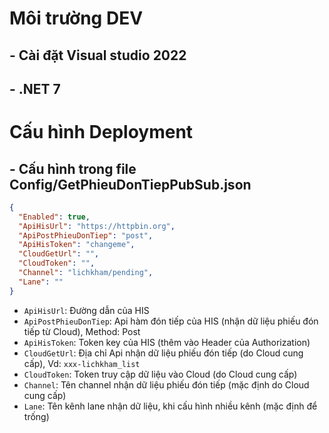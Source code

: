 # Môi trường DEV
## - Cài đặt Visual studio 2022
## - .NET 7

# Cấu hình Deployment
## - Cấu hình trong file Config/GetPhieuDonTiepPubSub.json
```json
{
  "Enabled": true,
  "ApiHisUrl": "https://httpbin.org",
  "ApiPostPhieuDonTiep": "post",
  "ApiHisToken": "changeme",
  "CloudGetUrl": "",
  "CloudToken": "",
  "Channel": "lichkham/pending",
  "Lane": ""
}
```
- `ApiHisUrl`: Đường dẫn của HIS
- `ApiPostPhieuDonTiep`: Api hàm đón tiếp của HIS (nhận dữ liệu phiếu đón tiếp từ Cloud), Method: Post
- `ApiHisToken`: Token key của HIS (thêm vào Header của Authorization)
- `CloudGetUrl`: Địa chỉ Api nhận dữ liệu phiếu đón tiếp (do Cloud cung cấp), Vd: `xxx-lichkham_list`
- `CloudToken`: Token truy cập dữ liệu vào Cloud (do Cloud cung cấp)
- `Channel`: Tên channel nhận dữ liệu phiếu đón tiếp (mặc định do Cloud cung cấp)
- `Lane`: Tên kênh lane nhận dữ liệu, khi cấu hình nhiều kênh (mặc định để trống)

